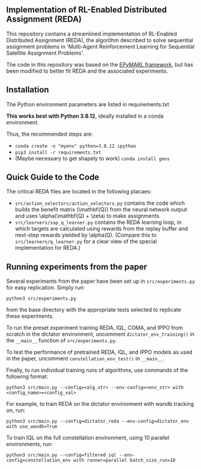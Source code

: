 ## Implementation of RL-Enabled Distributed Assignment (REDA)
This repository contains a streamlined implementation of RL-Enabled Distributed Assignment (REDA), the algorithm described to solve sequential assignment problems in 'Multi-Agent Reinforcement Learning for Sequential Satellite Assignment Problems'.

The code in this repository was based on the [EPyMARL framework](https://github.com/uoe-agents/epymarl), but has been modified to better fit REDA and the associated experiments.

## Installation
The Python environment parameters are listed in requirements.txt

**This works best with Python 3.8.12**, ideally installed in a conda environment.

Thus, the recommended steps are:
 - `conda create -n "myenv" python=3.8.12 ipython`
 - `pip3 install -r requirements.txt`
 - (Maybe necessary to get shapely to work) `conda install geos`

## Quick Guide to the Code
The critical REDA files are located in the following placaes:
 - `src/action_selectors/action_selectors.py` contains the code which builds the benefit matrix (\mathbf{Q}) from the neural network output and uses \alpha(\mathbf{Q} + \zeta) to make assignments.
 - `src/learners/sap_q_learner.py` contains the REDA learning loop, in which targets are calculated using rewards from the replay buffer and next-step rewards yielded by \alpha(Q). (Compare this to `src/learners/q_learner.py` for a clear view of the special implementation for REDA.)

## Running experiments from the paper
Several experiments from the paper have been set up in `src/experiments.py` for easy replication. Simply run:

`python3 src/experiments.py`

from the base directory with the appropriate tests selected to replicate these experiments.

To run the preset experiment training REDA, IQL, COMA, and IPPO from scratch in the dictator environment, uncomment `dictator_env_training()` in the `__main__` function of `src/experiments.py`.

To test the performance of pretrained REDA, IQL, and IPPO models as used in the paper, uncomment `constellation_env_test()` in `__main__`.

Finally, to run individual training runs of algorithms, use commands of the following format:

`python3 src/main.py --config=<alg_str> --env-config=<env_str> with <config_name>=<config_val>`

For example, to train REDA on the dictator environment with wandb tracking on, run:

`python3 src/main.py --config=dictator_reda --env-config=dictator_env with use_wandb=True`

To train IQL on the full constellation environment, using 10 parallel environments, run:

`python3 src/main.py --config=filtered_iql --env-config=constellation_env with runner=parallel batch_size_run=10`